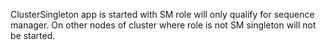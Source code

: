 ClusterSingleton app is started with SM role will only qualify for sequence manager.
On other nodes of cluster where role is not SM singleton will not be started.
